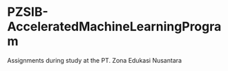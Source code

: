 # PZSIB-AcceleratedMachineLearningProgram
Assignments during study at the PT. Zona Edukasi Nusantara
